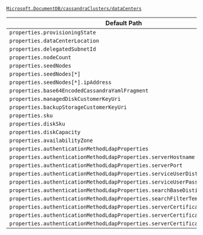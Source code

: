[`Microsoft.DocumentDB/cassandraClusters/dataCenters`](https://docs.microsoft.com/en-us/azure/templates/microsoft.documentdb/cassandraclusters/datacenters)

| Default Path | Alias |
|---|---|
| `properties.provisioningState` | `Microsoft.DocumentDB/cassandraClusters/dataCenters/provisioningState` |
| `properties.dataCenterLocation` | `Microsoft.DocumentDB/cassandraClusters/dataCenters/dataCenterLocation` |
| `properties.delegatedSubnetId` | `Microsoft.DocumentDB/cassandraClusters/dataCenters/delegatedSubnetId` |
| `properties.nodeCount` | `Microsoft.DocumentDB/cassandraClusters/dataCenters/nodeCount` |
| `properties.seedNodes` | `Microsoft.DocumentDB/cassandraClusters/dataCenters/seedNodes` |
| `properties.seedNodes[*]` | `Microsoft.DocumentDB/cassandraClusters/dataCenters/seedNodes[*]` |
| `properties.seedNodes[*].ipAddress` | `Microsoft.DocumentDB/cassandraClusters/dataCenters/seedNodes[*].ipAddress` |
| `properties.base64EncodedCassandraYamlFragment` | `Microsoft.DocumentDB/cassandraClusters/dataCenters/base64EncodedCassandraYamlFragment` |
| `properties.managedDiskCustomerKeyUri` | `Microsoft.DocumentDB/cassandraClusters/dataCenters/managedDiskCustomerKeyUri` |
| `properties.backupStorageCustomerKeyUri` | `Microsoft.DocumentDB/cassandraClusters/dataCenters/backupStorageCustomerKeyUri` |
| `properties.sku` | `Microsoft.DocumentDB/cassandraClusters/dataCenters/sku` |
| `properties.diskSku` | `Microsoft.DocumentDB/cassandraClusters/dataCenters/diskSku` |
| `properties.diskCapacity` | `Microsoft.DocumentDB/cassandraClusters/dataCenters/diskCapacity` |
| `properties.availabilityZone` | `Microsoft.DocumentDB/cassandraClusters/dataCenters/availabilityZone` |
| `properties.authenticationMethodLdapProperties` | `Microsoft.DocumentDB/cassandraClusters/dataCenters/authenticationMethodLdapProperties` |
| `properties.authenticationMethodLdapProperties.serverHostname` | `Microsoft.DocumentDB/cassandraClusters/dataCenters/authenticationMethodLdapProperties.serverHostname` |
| `properties.authenticationMethodLdapProperties.serverPort` | `Microsoft.DocumentDB/cassandraClusters/dataCenters/authenticationMethodLdapProperties.serverPort` |
| `properties.authenticationMethodLdapProperties.serviceUserDistinguishedName` | `Microsoft.DocumentDB/cassandraClusters/dataCenters/authenticationMethodLdapProperties.serviceUserDistinguishedName` |
| `properties.authenticationMethodLdapProperties.serviceUserPassword` | `Microsoft.DocumentDB/cassandraClusters/dataCenters/authenticationMethodLdapProperties.serviceUserPassword` |
| `properties.authenticationMethodLdapProperties.searchBaseDistinguishedName` | `Microsoft.DocumentDB/cassandraClusters/dataCenters/authenticationMethodLdapProperties.searchBaseDistinguishedName` |
| `properties.authenticationMethodLdapProperties.searchFilterTemplate` | `Microsoft.DocumentDB/cassandraClusters/dataCenters/authenticationMethodLdapProperties.searchFilterTemplate` |
| `properties.authenticationMethodLdapProperties.serverCertificates` | `Microsoft.DocumentDB/cassandraClusters/dataCenters/authenticationMethodLdapProperties.serverCertificates` |
| `properties.authenticationMethodLdapProperties.serverCertificates[*]` | `Microsoft.DocumentDB/cassandraClusters/dataCenters/authenticationMethodLdapProperties.serverCertificates[*]` |
| `properties.authenticationMethodLdapProperties.serverCertificates[*].pem` | `Microsoft.DocumentDB/cassandraClusters/dataCenters/authenticationMethodLdapProperties.serverCertificates[*].pem` |

